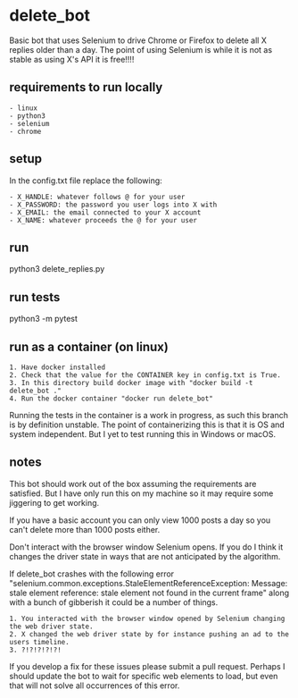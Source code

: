 # delete_bot

Basic bot that uses Selenium to drive Chrome or Firefox to delete all X replies older than a day.
The point of using Selenium is while it is not as stable as using X's API it is free!!!!

## requirements to run locally

    - linux
    - python3
    - selenium
    - chrome

## setup

In the config.txt file replace the following:

    - X_HANDLE: whatever follows @ for your user
    - X_PASSWORD: the password you user logs into X with
    - X_EMAIL: the email connected to your X account
    - X_NAME: whatever proceeds the @ for your user

## run

python3 delete_replies.py

## run tests

python3 -m pytest

## run as a container (on linux)

    1. Have docker installed
    2. Check that the value for the CONTAINER key in config.txt is True.
    3. In this directory build docker image with "docker build -t delete_bot ."
    4. Run the docker container "docker run delete_bot"

Running the tests in the container is a work in progress, as such this branch is by definition unstable. The point of containerizing this is that it is OS and system independent. But I yet to test running this in Windows or macOS.

## notes

This bot should work out of the box assuming the requirements are satisfied. But I have only run this on my machine so it may require some jiggering to get working.

If you have a basic account you can only view 1000 posts a day so you can't delete more than 1000 posts either.

Don't interact with the browser window Selenium opens. If you do I think it changes the driver state in ways that are not anticipated by the algorithm.

If delete_bot crashes with the following error "selenium.common.exceptions.StaleElementReferenceException: Message: stale element reference: stale element not found in the current frame" along with a bunch of gibberish it could be a number of things.

    1. You interacted with the browser window opened by Selenium changing the web driver state.
    2. X changed the web driver state by for instance pushing an ad to the users timeline.
    3. ?!?!?!?!?!

If you develop a fix for these issues please submit a pull request. Perhaps I should update the bot to wait for specific web elements to load, but even that will not solve all occurrences of this error.

